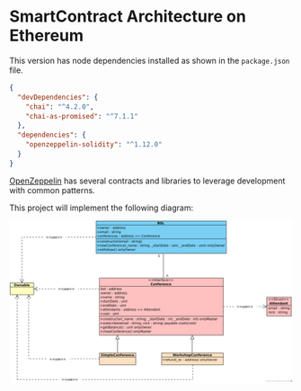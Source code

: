 # SmartContract Architecture on Ethereum

This version has node dependencies installed as shown in the `package.json` file.

```JSON
{
  "devDependencies": {
    "chai": "^4.2.0",
    "chai-as-promised": "^7.1.1"
  },
  "dependencies": {
    "openzeppelin-solidity": "^1.12.0"
  }
}
```

[OpenZeppelin](https://github.com/OpenZeppelin/openzeppelin-solidity "OpenZeppelin Repo") has several contracts and libraries to leverage development with common patterns.

This project will implement the following diagram:

![ClassDiagram](/ClassDiagram.png "Class Diagram")

